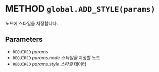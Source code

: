 # METHOD `global.ADD_STYLE(params)`
노드에 스타일을 지정합니다.

## Parameters
* `REQUIRED` *params*
* `REQUIRED` *params.node		스타일을* 지정할 노드
* `REQUIRED` *params.style	스타일* 데이터
